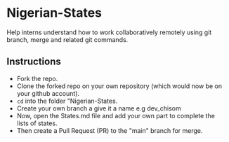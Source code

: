 # Nigerian-States

Help interns understand how to work collaboratively remotely using git branch, merge and related git commands.

## Instructions

- Fork the repo.
- Clone the forked repo on your own repository (which would now be on your github account).
- `cd` into the folder "Nigerian-States.
- Create your own branch a give it a name e.g dev_chisom
- Now, open the States.md file and add your own part to complete the lists of states.
- Then create a Pull Request (PR) to the "main" branch for merge.
